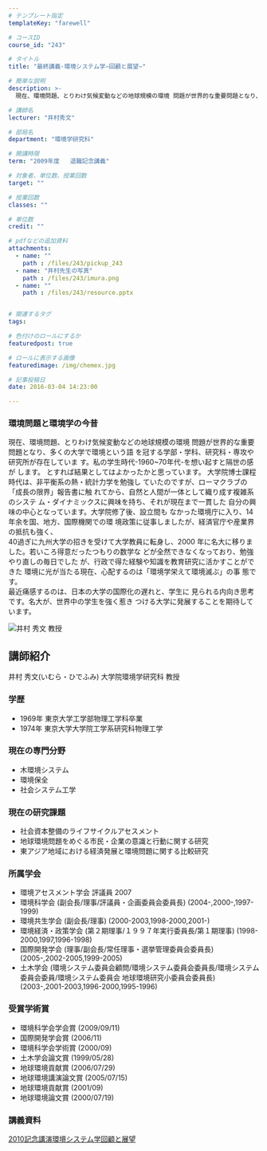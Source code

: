 ```yaml
---
# テンプレート指定
templateKey: "farewell"

# コースID
course_id: "243"

# タイトル
title: "最終講義-環境システム学−回顧と展望−"

# 簡単な説明
description: >-
  現在、環境問題、とりわけ気候変動などの地球規模の環境 問題が世界的な重要問題となり、多くの大学で環境という語 を冠する学部・学科、研究科・専攻や研究所が存在していま す。私の学生時代-1960~7...

# 講師名
lecturer: "井村秀文"

# 部局名
department: "環境学研究科"

# 開講時限
term: "2009年度	退職記念講義"

# 対象者、単位数、授業回数
target: ""

# 授業回数
classes: ""

# 単位数
credit: ""

# pdfなどの追加資料
attachments: 
  - name: "" 
    path : /files/243/pickup_243
  - name: "井村先生の写真" 
    path : /files/243/imura.png
  - name: "" 
    path : /files/243/resource.pptx


# 関連するタグ
tags:

# 色付けのロールにするか
featuredpost: true

# ロールに表示する画像
featuredimage: /img/chemex.jpg

# 記事投稿日
date: 2016-03-04 14:23:00

---
```

### 環境問題と環境学の今昔 

現在、環境問題、とりわけ気候変動などの地球規模の環境 問題が世界的な重要問題となり、多くの大学で環境という語 を冠する学部・学科、研究科・専攻や研究所が存在していま す。私の学生時代-1960~70年代-を想い起すと隔世の感が します。 とすれば結果としてはよかったかと思っています。 大学院博士課程時代は、非平衡系の熱・統計力学を勉強し ていたのですが、ローマクラブの「成長の限界」報告書に触 れてから、自然と人間が一体として織り成す複雑系のシステ ム・ダイナミックスに興味を持ち、それが現在まで一貫した 自分の興味の中心となっています。大学院修了後、設立間も なかった環境庁に入り、14年余を国、地方、国際機関での環 境政策に従事しましたが、経済官庁や産業界の抵抗も強く、  
40過ぎに九州大学の招きを受けて大学教員に転身し、2000 年に名大に移りました。若いころ得意だったつもりの数学な どが全然できなくなっており、勉強やり直しの毎日でした が、行政で得た経験や知識を教育研究に活かすことができた 環境に光が当たる現在、心配するのは「環境学栄えて環境滅ぶ」の事 態です。  
最近痛感するのは、日本の大学の国際化の遅れと、学生に 見られる内向き思考です。名大が、世界中の学生を強く惹き つける大学に発展することを期待しています。

![井村 秀文 教授](/files/243/imura.png) 
## 講師紹介

井村 秀文(いむら・ひでふみ) 大学院環境学研究科 教授 

### 学歴

  * 1969年 東京大学工学部物理工学科卒業
  * 1974年 東京大学大学院工学系研究科物理工学

### 現在の専門分野

  * 木環境システム
  * 環境保全
  * 社会システム工学

### 現在の研究課題

  * 社会資本整備のライフサイクルアセスメント
  * 地球環境問題をめぐる市民・企業の意識と行動に関する研究
  * 東アジア地域における経済発展と環境問題に関する比較研究

### 所属学会

  * 環境アセスメント学会 評議員 2007
  * 環境科学会 (副会長/理事/評議員・企画委員会委員長) (2004-,2000-,1997-1999)
  * 環境共生学会 (副会長/理事) (2000-2003,1998-2000,2001-)
  * 環境経済・政策学会 (第２期理事/１９９７年実行委員長/第１期理事) (1998-2000,1997,1996-1998)
  * 国際開発学会 (理事/副会長/常任理事・選挙管理委員会委員長) (2005-,2002-2005,1999-2005)
  * 土木学会 (環境システム委員会顧問/環境システム委員会委員長/環境システム委員会委員/環境システム委員会 地球環境研究小委員会委員長) (2003-,2001-2003,1996-2000,1995-1996)

### 受賞学術賞

  * 環境科学会学会賞 (2009/09/11) 
  * 国際開発学会賞 (2006/11) 
  * 環境科学会学術賞 (2000/09) 
  * 土木学会論文賞 (1999/05/28)
  * 地球環境貢献賞 (2006/07/29)
  * 地球環境講演論文賞 (2005/07/15)
  * 地球環境貢献賞 (2001/09)
  * 地球環境論文賞 (2000/07/19)
### 講義資料


[2010記念講演環境システム学回顧と展望](/files/243/resource.pptx) 
